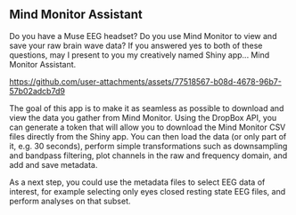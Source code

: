 ## Mind Monitor Assistant 

Do you have a Muse EEG headset? Do you use Mind Monitor to view and save your raw brain wave data? If you answered yes to both of these questions, may I present to you my creatively named Shiny app... Mind Monitor Assistant. 

https://github.com/user-attachments/assets/77518567-b08d-4678-96b7-57b02adcb7d9

The goal of this app is to make it as seamless as possible to download and view the data you gather from Mind Monitor. Using the DropBox API, you can generate a token that will allow you to download the Mind Monitor CSV files directly from the Shiny app. You can then load the data (or only part of it, e.g. 30 seconds), perform simple transformations such as downsampling and bandpass filtering, plot channels in the raw and frequency domain, and add and save metadata. 

As a next step, you could use the metadata files to select EEG data of interest, for example selecting only eyes closed resting state EEG files, and perform analyses on that subset. 
